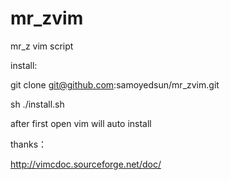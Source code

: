 # mr_zvim
mr_z vim script

install:

git clone git@github.com:samoyedsun/mr_zvim.git

sh ./install.sh

after first open vim will auto install

thanks：

http://vimcdoc.sourceforge.net/doc/
